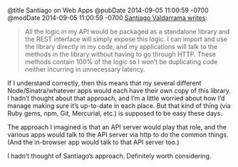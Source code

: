 @title Santiago on Web Apps
@pubDate 2014-09-05 11:00:59 -0700
@modDate 2014-09-05 11:00:59 -0700
<a href="http://blog.svpino.com/2014/09/04/my-two-cents-about-some-web-app-architecture-questions">Santiago Valdarrama writes</a>:

>All the logic in my API would be packaged as a standalone library and the REST interface will simply expose this logic. I can import and use the library directly in my code, and my applications will talk to the methods in the library without having to go through HTTP. These methods contain 100% of the logic so I won’t be duplicating code neither incurring in unnecessary latency.

If I understand correctly, then this means that my several different Node/Sinatra/whatever apps would each have their own copy of this library. I hadn’t thought about that approach, and I’m a little worried about how I’d manage making sure it’s up-to-date in each place. But that kind of thing (via Ruby gems, npm, Git, Mercurial, etc.) is supposed to be easy these days.

The approach I imagined is that an API server would play that role, and the various apps would talk to the API server via http to do the common things. (And the in-browser app would talk to that API server too.)

I hadn’t thought of Santiago’s approach. Definitely worth considering.
